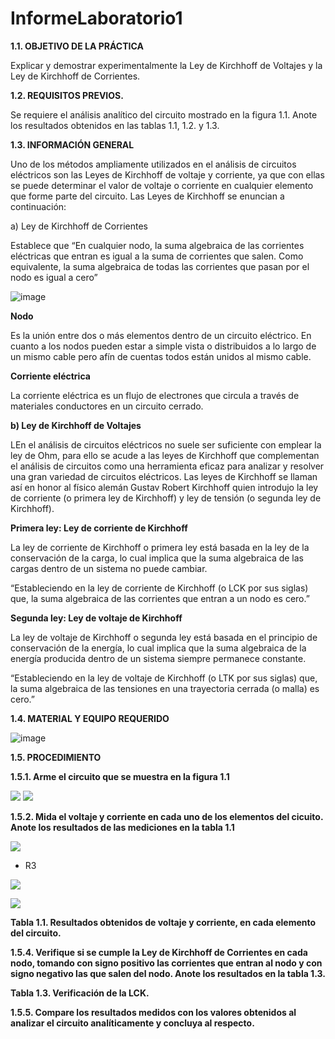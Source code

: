 # InformeLaboratorio1

**1.1. OBJETIVO DE LA PRÁCTICA**

Explicar y demostrar experimentalmente la Ley de Kirchhoff de Voltajes y la Ley de
Kirchhoff de Corrientes.

**1.2. REQUISITOS PREVIOS.**

Se requiere el análisis analítico del circuito mostrado en la figura 1.1. Anote los resultados
obtenidos en las tablas 1.1, 1.2. y 1.3.

**1.3. INFORMACIÓN GENERAL**

Uno de los métodos ampliamente utilizados en el análisis de circuitos eléctricos son
las Leyes de Kirchhoff de voltaje y corriente, ya que con ellas se puede determinar el
valor de voltaje o corriente en cualquier elemento que forme parte del circuito. Las Leyes
de Kirchhoff se enuncian a continuación:

a) Ley de Kirchhoff de Corrientes 

Establece que “En cualquier nodo, la suma algebraica de las corrientes eléctricas que entran  es igual  a la suma de corrientes que salen. Como equivalente, la suma algebraica de todas las corrientes que pasan por el nodo es igual a cero”

![image](https://user-images.githubusercontent.com/84430867/120530398-16878d80-c3a3-11eb-8d11-bffcc885e4da.png)

**Nodo**

Es la unión entre dos o más elementos  dentro de un circuito eléctrico.  En cuanto a los nodos pueden estar a simple vista o distribuidos a lo largo de un mismo cable pero afín de cuentas todos están unidos al mismo cable.

**Corriente eléctrica**

La corriente eléctrica es un flujo de electrones que circula a través de materiales conductores en un circuito cerrado.

**b) Ley de Kirchhoff de Voltajes**

LEn el análisis de circuitos eléctricos no suele ser suficiente con emplear la ley de Ohm, para ello se acude a las leyes de Kirchhoff que complementan el análisis de circuitos como una herramienta eficaz para analizar y resolver una gran variedad de circuitos eléctricos. Las leyes de Kirchhoff se llaman así en honor al físico alemán Gustav Robert Kirchhoff quien introdujo la ley de corriente (o primera ley de Kirchhoff) y ley de tensión (o segunda ley de Kirchhoff).

**Primera ley: Ley de corriente de Kirchhoff**

La ley de corriente de Kirchhoff o primera ley está basada en la ley de la conservación de la carga, lo cual implica que la suma algebraica de las cargas dentro de un sistema no puede cambiar.

“Estableciendo en la ley de corriente de Kirchhoff (o LCK por sus siglas) que, la suma algebraica de las corrientes que entran a un nodo es cero.”

**Segunda ley: Ley de voltaje de Kirchhoff**

La ley de voltaje de Kirchhoff o segunda ley está basada en el principio de conservación de la energía, lo cual implica que la suma algebraica de la energía producida dentro de un sistema siempre permanece constante.

“Estableciendo en la ley de voltaje de Kirchhoff (o LTK por sus siglas) que, la suma algebraica de las tensiones en una trayectoria cerrada (o malla) es cero.”

**1.4. MATERIAL Y EQUIPO REQUERIDO**

![image](https://user-images.githubusercontent.com/84430867/120531255-0de38700-c3a4-11eb-86cc-12aee4c8edc2.png)

**1.5. PROCEDIMIENTO**

**1.5.1. Arme el circuito que se muestra en la figura 1.1**

![](https://github.com/AndreaQuichimbo/InformeLaboratorio1/blob/main/WhatsApp%20Image%202021-06-03%20at%2018.17.43.jpeg)
![](https://github.com/AndreaQuichimbo/InformeLaboratorio1/blob/main/WhatsApp%20Image%202021-06-03%20at%2018.19.35.jpeg)

**1.5.2. Mida el voltaje y corriente en cada uno de los elementos del cicuito. Anote los resultados de las mediciones en la tabla 1.1**

![](https://github.com/AndreaQuichimbo/InformeLaboratorio1/blob/main/WhatsApp%20Image%202021-06-03%20at%2018.30.54%20(1).jpeg)

* R3

![](https://github.com/AndreaQuichimbo/InformeLaboratorio1/blob/main/WhatsApp%20Image%202021-06-03%20at%2018.30.54%20(2).jpeg)

![](https://github.com/AndreaQuichimbo/InformeLaboratorio1/blob/main/WhatsApp%20Image%202021-06-03%20at%2018.30.54.jpeg)


**Tabla 1.1. Resultados obtenidos de voltaje y corriente, en cada elemento del circuito.**

**1.5.4. Verifique si se cumple la Ley de Kirchhoff de Corrientes en cada nodo, tomando
con signo positivo las corrientes que entran al nodo y con signo negativo las que salen
del nodo. Anote los resultados en la tabla 1.3.**

**Tabla 1.3. Verificación de la LCK.**

**1.5.5. Compare los resultados medidos con los valores obtenidos al analizar el circuito
analíticamente y concluya al respecto.**
